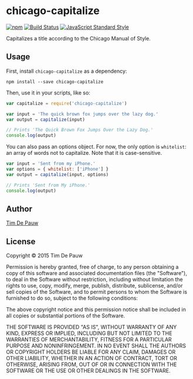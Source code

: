 # chicago-capitalize

[![npm](https://img.shields.io/npm/v/chicago-capitalize.svg)](https://www.npmjs.com/package/chicago-capitalize) [![Build Status](https://img.shields.io/travis/timdp/node-chicago-capitalize.svg)](https://travis-ci.org/timdp/node-chicago-capitalize) [![JavaScript Standard Style](https://img.shields.io/badge/code%20style-standard-brightgreen.svg)](https://github.com/feross/standard)

Capitalizes a title according to the Chicago Manual of Style.

## Usage

First, install `chicago-capitalize` as a dependency:

```shell
npm install --save chicago-capitalize
```

Then, use it in your scripts, like so:

```js
var capitalize = require('chicago-capitalize')

var input = 'The quick brown fox jumps over the lazy dog.'
var output = capitalize(input)

// Prints 'The Quick Brown Fox Jumps Over the Lazy Dog.'
console.log(output)
```

You can also pass an options object. For now, the only option is `whitelist`:
an array of words not to capitalize. Note that it is case-sensitive.

```js
var input = 'Sent from my iPhone.'
var options = { whitelist: ['iPhone'] }
var output = capitalize(input, options)

// Prints 'Sent from My iPhone.'
console.log(output)
```

## Author

[Tim De Pauw](https://tmdpw.eu/)

## License

Copyright &copy; 2015 Tim De Pauw

Permission is hereby granted, free of charge, to any person obtaining a copy
of this software and associated documentation files (the "Software"), to deal
in the Software without restriction, including without limitation the rights
to use, copy, modify, merge, publish, distribute, sublicense, and/or sell
copies of the Software, and to permit persons to whom the Software is
furnished to do so, subject to the following conditions:

The above copyright notice and this permission notice shall be included in all
copies or substantial portions of the Software.

THE SOFTWARE IS PROVIDED "AS IS", WITHOUT WARRANTY OF ANY KIND, EXPRESS OR
IMPLIED, INCLUDING BUT NOT LIMITED TO THE WARRANTIES OF MERCHANTABILITY,
FITNESS FOR A PARTICULAR PURPOSE AND NONINFRINGEMENT. IN NO EVENT SHALL THE
AUTHORS OR COPYRIGHT HOLDERS BE LIABLE FOR ANY CLAIM, DAMAGES OR OTHER
LIABILITY, WHETHER IN AN ACTION OF CONTRACT, TORT OR OTHERWISE, ARISING FROM,
OUT OF OR IN CONNECTION WITH THE SOFTWARE OR THE USE OR OTHER DEALINGS IN THE
SOFTWARE.
